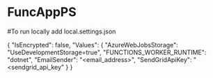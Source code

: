 # FuncAppPS

#To run locally add local.settings.json

{
    "IsEncrypted": false,
    "Values": {
    "AzureWebJobsStorage": "UseDevelopmentStorage=true",
    "FUNCTIONS_WORKER_RUNTIME": "dotnet",
    "EmailSender": "<email_address>",
    "SendGridApiKey": "<sendgrid_api_key"
  }
}
